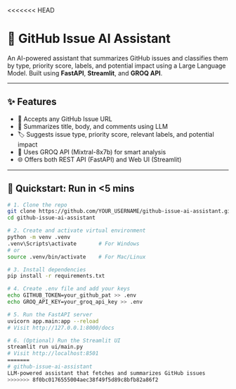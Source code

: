 <<<<<<< HEAD
# 🧠 GitHub Issue AI Assistant

An AI-powered assistant that summarizes GitHub issues and classifies them by type, priority score, labels, and potential impact using a Large Language Model. Built using **FastAPI**, **Streamlit**, and **GROQ API**.

---

## ✨ Features

- 🔗 Accepts any GitHub Issue URL
- 🤖 Summarizes title, body, and comments using LLM
- 🏷️ Suggests issue type, priority score, relevant labels, and potential impact
- 🧠 Uses GROQ API (Mixtral-8x7b) for smart analysis
- 🌐 Offers both REST API (FastAPI) and Web UI (Streamlit)

---

## 🚀 Quickstart: Run in <5 mins

```bash
# 1. Clone the repo
git clone https://github.com/YOUR_USERNAME/github-issue-ai-assistant.git
cd github-issue-ai-assistant

# 2. Create and activate virtual environment
python -m venv .venv
.venv\Scripts\activate       # For Windows
# or
source .venv/bin/activate    # For Mac/Linux

# 3. Install dependencies
pip install -r requirements.txt

# 4. Create .env file and add your keys
echo GITHUB_TOKEN=your_github_pat >> .env
echo GROQ_API_KEY=your_groq_api_key >> .env

# 5. Run the FastAPI server
uvicorn app.main:app --reload
# Visit http://127.0.0.1:8000/docs

# 6. (Optional) Run the Streamlit UI
streamlit run ui/main.py
# Visit http://localhost:8501
=======
# github-issue-ai-assistant
LLM-powered assistant that fetches and summarizes GitHub issues
>>>>>>> 8f0bc0176555004aec38f49f5d89c8bfb82a86f2
